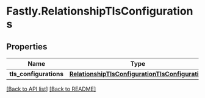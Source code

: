 # Fastly.RelationshipTlsConfigurations

## Properties

Name | Type | Description | Notes
------------ | ------------- | ------------- | -------------
**tls_configurations** | [**RelationshipTlsConfigurationTlsConfiguration**](RelationshipTlsConfigurationTlsConfiguration.md) |  | [optional] 



[[Back to API list]](../../README.md#endpoints) [[Back to README]](../../README.md)
